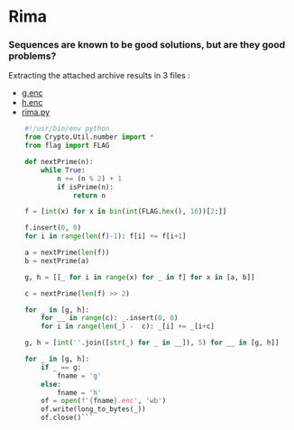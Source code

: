 # Rima
### Sequences are known to be good solutions, but are they good problems?

Extracting the attached archive results in 3 files :
* [g.enc](./g.enc)
* [h.enc](./h.enc)
* [rima.py](./rima.py)
```python
	#!/usr/bin/env python
	from Crypto.Util.number import *
	from flag import FLAG

	def nextPrime(n):
	    while True:
	        n += (n % 2) + 1
	        if isPrime(n):
	            return n

	f = [int(x) for x in bin(int(FLAG.hex(), 16))[2:]]

	f.insert(0, 0)
	for i in range(len(f)-1): f[i] += f[i+1]

	a = nextPrime(len(f))
	b = nextPrime(a)

	g, h = [[_ for i in range(x) for _ in f] for x in [a, b]]

	c = nextPrime(len(f) >> 2)

	for _ in [g, h]:
	    for __ in range(c): _.insert(0, 0)
	    for i in range(len(_) -  c): _[i] += _[i+c]

	g, h = [int(''.join([str(_) for _ in __]), 5) for __ in [g, h]]

	for _ in [g, h]:
	    if _ == g:
	        fname = 'g'
	    else:
	        fname = 'h'
	    of = open(f'{fname}.enc', 'wb')
	    of.write(long_to_bytes(_))
	    of.close()```